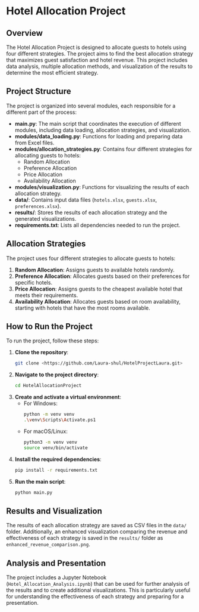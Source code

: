 # Hotel Allocation Project

## Overview
The Hotel Allocation Project is designed to allocate guests to hotels using four different strategies. The project aims to find the best allocation strategy that maximizes guest satisfaction and hotel revenue. This project includes data analysis, multiple allocation methods, and visualization of the results to determine the most efficient strategy.

## Project Structure
The project is organized into several modules, each responsible for a different part of the process:

- **main.py**: The main script that coordinates the execution of different modules, including data loading, allocation strategies, and visualization.
- **modules/data_loading.py**: Functions for loading and preparing data from Excel files.
- **modules/allocation_strategies.py**: Contains four different strategies for allocating guests to hotels:
  - Random Allocation
  - Preference Allocation
  - Price Allocation
  - Availability Allocation
- **modules/visualization.py**: Functions for visualizing the results of each allocation strategy.
- **data/**: Contains input data files (`hotels.xlsx`, `guests.xlsx`, `preferences.xlsx`).
- **results/**: Stores the results of each allocation strategy and the generated visualizations.
- **requirements.txt**: Lists all dependencies needed to run the project.

## Allocation Strategies
The project uses four different strategies to allocate guests to hotels:

1. **Random Allocation**: Assigns guests to available hotels randomly.
2. **Preference Allocation**: Allocates guests based on their preferences for specific hotels.
3. **Price Allocation**: Assigns guests to the cheapest available hotel that meets their requirements.
4. **Availability Allocation**: Allocates guests based on room availability, starting with hotels that have the most rooms available.

## How to Run the Project
To run the project, follow these steps:

1. **Clone the repository**:
   ```sh
   git clone <https://github.com/Laura-shul/HotelProjectLaura.git>
   ```
2. **Navigate to the project directory**:
   ```sh
   cd HotelAllocationProject
   ```
3. **Create and activate a virtual environment**:
   - For Windows:
     ```sh
     python -m venv venv
     .\venv\Scripts\Activate.ps1
     ```
   - For macOS/Linux:
     ```sh
     python3 -m venv venv
     source venv/bin/activate
     ```
4. **Install the required dependencies**:
   ```sh
   pip install -r requirements.txt
   ```
5. **Run the main script**:
   ```sh
   python main.py
   ```

## Results and Visualization
The results of each allocation strategy are saved as CSV files in the `data/` folder. Additionally, an enhanced visualization comparing the revenue and effectiveness of each strategy is saved in the `results/` folder as `enhanced_revenue_comparison.png`.

## Analysis and Presentation
The project includes a Jupyter Notebook (`Hotel_Allocation_Analysis.ipynb`) that can be used for further analysis of the results and to create additional visualizations. This is particularly useful for understanding the effectiveness of each strategy and preparing for a presentation.
